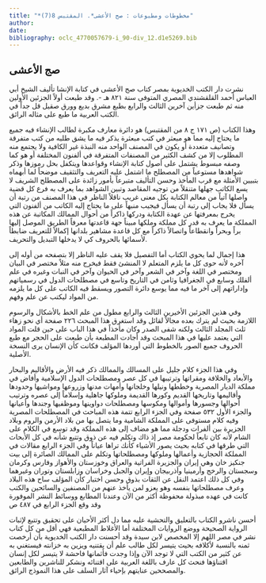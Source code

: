 ```yaml
---
title: "*مخطوطات ومطبوعات : صج الأعشى*. المقتبس 8(7)"
author: 
date: 
bibliography: oclc_4770057679-i_90-div_12.d1e5269.bib
---
```




##  صج الأعشى 


 نشرت دار الكتب الخديوية بمصر كتاب صج الأعشى في كتابة الإنشا تأليف الشيخ أبي العباس أحمد القلقشندي المصري المتوفى سنة  ٨٢١  هـ -. وقد طبعت أولاً الجزئين الأولين منه ثم طبعت جزأين آخرين الثالث والرابع بطبع مشرق بديع وورق صقيل قل جداً في الكتب العربية ما طبع على مثاله الرائق. 

 وهذا الكتاب (ص  ١٧١  ج  ٨  من المقتبس) هو دائرة معارف مكبرة لطالب الإنشاء فيه جميع ما يحتاج إليه مما هو مبعثر في كتب مبعثرة يذكر فيه ما يشق طلبه من كتب متفرقة وتصانيف متعددة أو يكون في المصنف الواحد منه النبذة غير الكافية ولا يجتمع منه   المطلوب إلا من كشف الكثير من المصنفات المتفرقة في ألفنون المختلفة أو هو كما وصفه مبسوط يشتمل على أصول كتابة الإنشاء وقواعدها ويتكفل بحل رموزها وذكر شواهدها مستوعباً من المصطلح ما اشتمل عليه التعريف والتثقيف موضحاً لما أبهماه بتبيين الأمثلة مع قرب المأخذ وحسن التأليف متبرعاً بأمور زائدة على المصطلح الشريف لا يسع الكاتب جهلها متنقلاً من توجيه المقاصد وتبين الشواهد بما يعرف به فرع كل قضية واصلها آتياً من معالم الكتابة بكل معنى غريب ناقلاً الناظر في هذا المصنف من رتبة أن يسأل فلا يجاب إلى رتبة أن يسأل فيجيب منبهاً على ما يحتاج إليه الكاتب من ألفنون التي يخرج بمعرفتها عن عهدة الكتابة ودركها ذاكراً من أحوال الممالك المكاتبة عن هذه المملكة ما يعرف به قدر كل مملكة وملكها مبيناً جهة قاعدتها معرفاً الطريق الموصل إليها براً وبحراً وانقطاعاً واتصالاً ذاكراً مع كل قاعدة مشاهير بلدانها إكمالاً للتعريف ضابطاً لأسمائها بالحروف كي لا يدخلها التبديل والتحريف. 

 هذا إجمال لما يحوي الكتاب أما التفصيل فلا يقف عليه الناظر إلا بتصفحه من أوله إلى آخره لأنه حوى كل ما يلزم المتعلم لا المنشئ فقط فيخرج منه مثلاً مختصر في البيان ومختصر في اللغة وآخر في الشعر وآخر في الحيوان وآخر في النبات وغيره في علم ألفلك وسابع في الجغرافيا وثامن في التاريخ وتاسع في مصطلحات الدول في رسمياتهم وإداراتهم إلى آخر ما فيه مما يوسع دائرة التصور ويسقط فيه الكاتب على كل ما يلزمه من المواد ليكتب عن علم وفهم. 

 وفي هذين الجزئين الأخيرين الثالث والرابع مطول من علم الخط بالأشكال والرسوم اللازمة بحيث لم يترك بعده مجالاً لقائل وقد استغرق هذا المبحث  ٢٢٦  صفحة أي نحو زهاء  ثلث  المجلد الثالث ولكنه شفى الصدر وكان مأخذاً في هذا الباب على حين قلت المواد التي يعتمد عليها في هذا المبحث وقد أجادت المطبعة بأن طبعت على الحجر مع طبع الحروف جميع الصور بالخطوط التي أوردها المؤلف فكانت كأن الإنسان يرى النسخة الأصلية. 

 وفي هذا الجزء كلام جليل على المسالك والممالك ذكر فيه الأرض والأقاليم والبحار والأبعاد والخلافة ومقراتها وترتيبها في كل عصر ومصطلحات الدول الإسلامية وأفاض   في مملكة الديار المصرية وخططها ونيلها وخلجانها وأمهات مدنها وزروعها ومواشيها وحدودها وأقاليمها وتاريخها القديم وكورها القديمة وملوكها جاهلية وإسلاماً إلى عصره وترتيب أحوالها وجسورها وأموالها ومكوسها ومصطلحات دواوينها وموظفيها وجندها وأعيانها والجزء الأول  ٥٣٢  صفحة وفي الجزء الرابع تتمة هذه المباحث في المصطلحات المصرية وفيه كلام مستوفى على المملكة الشامية وما يتصل بها من بلاد الأرمن والروم وبلاد الجزيرة بين ألفرات ودجلة مما هو مضاف إلى هذه المملكة وقد توسع في الكلام على الشام لأنه كان تابعاً لحكومة مصر إذ ذاك وتكلم فيه عن ذوق وتتبع شأنه في كل الأبحاث التي طرقها في كتابه بحيث يصور الأشياء كأنك تراها عياناً وفي الجزء الرابع مقالات في المملكة الحجازية وأعمالها وملوكها ومصطلحاتها وتكلم على الممالك الصائرة إلى بيت جنكيز خان وهي إيران والجزيرة الفراتية والعراق وخوزستان والأهواز وفارس وكرمان وسجستان والرخج وأرمينيا وأذربيجان وإيران والجبل وخراسان وزابلستان وتوران وغيرهما وفي كل ذلك اعتمد النقل عن الثقات بذوق وحسن اختبار كأن المؤلف ساح هذه البلاد وعرف مصطلحاتها بنفسه وهو يعزو لمن يأخذ عنهم من المصنفين والسائحين والكتب كانت في عهده مبذولة محفوظة أكثر من الآن وعندنا المطابع ووسائط النشر الموفورة وقد وقع الجزء الرابع في  ٤٨٧  ص 

 أحسن ناشرو الكتاب بالتعليق والتحشية عليه مما دل أكثر الأحيان على تحقيق وتتبع لإثبات الرواية الصحيحة ووضع الروايات المختلفة أما الأغلاط المطبعية فهي أقل من كل كتاب نشر في مصر اللهم إلا المخصص لابن سيدة وقد أحسنت دار الكتب الخديوية بأن أرخصت ثمنه بالنسبة لأكلافه بحيث يتيسر لكل طالب علم أن يقتنيه ويزين به خزانته فيستغني به عن كثير من الكتب التي لا توجد الآن وإذا وجدت فأثمانها فاحشة لا يتيسر لكل إنسان اقتناؤها فنحث كل عارف باللغة العربية على اقتنائه ونشكر للناشرين والطابعين والمصححين عنايتهم بإحياء آثار السلف على هذا النموذج الرائق. 
